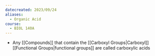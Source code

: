 ```yaml
---
datecreated: 2023/09/24
aliases:
  - Organic Acid
course:
  - BIOL 140A
---
```

- Any [[Compounds]] that contain the [[Carboxyl Groups|Carboxyl]] [[Functional Groups|functional groups]] are called carboxylic acids